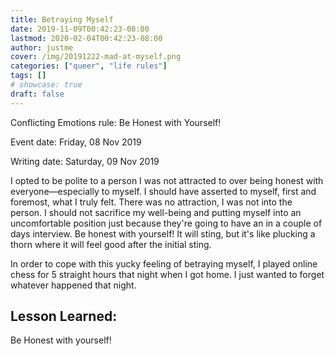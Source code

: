```yaml
---
title: Betraying Myself
date: 2019-11-09T00:42:23-08:00
lastmod: 2020-02-04T00:42:23-08:00
author: justme
cover: /img/20191222-mad-at-myself.png
categories: ["queer", "life rules"]
tags: []
# showcase: true
draft: false
---
```


Conflicting Emotions rule: Be Honest with Yourself!

<!--more-->

Event date: Friday, 08 Nov 2019

Writing date: Saturday, 09 Nov 2019

I opted to be polite to a person I was not attracted to over being honest with everyone—especially to myself. I should have asserted to myself, first and foremost, what I truly felt. There was no attraction, I was not into the person. I should not sacrifice my well-being and putting myself into an uncomfortable position just because they're going to have an in a couple of days interview. Be honest with yourself! It will sting, but it's like plucking a thorn where it will feel good after the initial sting. 

In order to cope with this yucky feeling of betraying myself, I played online chess for 5 straight hours that night when I got home. I just wanted to forget whatever happened that night. 


Lesson Learned:
---

Be Honest with yourself!